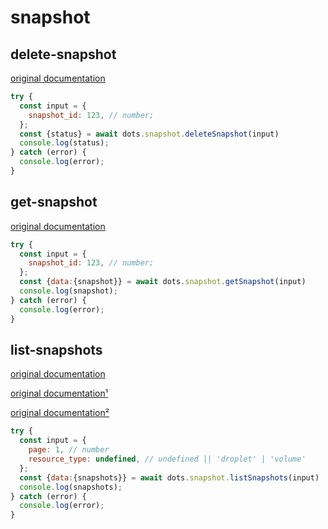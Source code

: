 # snapshot

## delete-snapshot
[original documentation](https://developers.digitalocean.com/documentation/v2/#delete-a-snapshot)
```javascript
try {
  const input = {
    snapshot_id: 123, // number;
  };
  const {status} = await dots.snapshot.deleteSnapshot(input)
  console.log(status);
} catch (error) {
  console.log(error);
}
```

## get-snapshot
[original documentation](https://developers.digitalocean.com/documentation/v2/#retrieve-an-existing-snapshot-by-id)
```javascript
try {
  const input = {
    snapshot_id: 123, // number;
  };
  const {data:{snapshot}} = await dots.snapshot.getSnapshot(input)
  console.log(snapshot);
} catch (error) {
  console.log(error);
}
```

## list-snapshots
[original documentation](https://developers.digitalocean.com/documentation/v2/#list-all-snapshots)

[original documentation¹](https://developers.digitalocean.com/documentation/v2/#list-all-droplet-snapshots)

[original documentation²](https://developers.digitalocean.com/documentation/v2/#list-all-volume-snapshots)

```javascript
try {
  const input = {
    page: 1, // number
    resource_type: undefined, // undefined || 'droplet' | 'volume'
  };
  const {data:{snapshots}} = await dots.snapshot.listSnapshots(input)
  console.log(snapshots);
} catch (error) {
  console.log(error);
}
```
